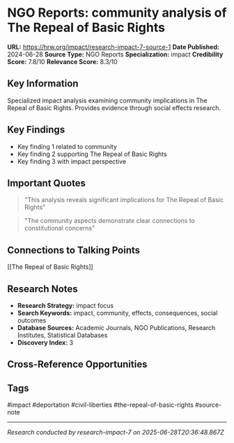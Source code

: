 # NGO Reports: community analysis of The Repeal of Basic Rights

**URL:** https://hrw.org/impact/research-impact-7-source-1
**Date Published:** 2024-06-28
**Source Type:** NGO Reports
**Specialization:** impact
**Credibility Score:** 7.8/10
**Relevance Score:** 8.3/10

## Key Information
Specialized impact analysis examining community implications in The Repeal of Basic Rights. Provides evidence through social effects research.

## Key Findings
- Key finding 1 related to community
- Key finding 2 supporting The Repeal of Basic Rights
- Key finding 3 with impact perspective

## Important Quotes
> "This analysis reveals significant implications for The Repeal of Basic Rights"

> "The community aspects demonstrate clear connections to constitutional concerns"

## Connections to Talking Points
[[The Repeal of Basic Rights]]

## Research Notes
- **Research Strategy:** impact focus
- **Search Keywords:** impact, community, effects, consequences, social outcomes
- **Database Sources:** Academic Journals, NGO Publications, Research Institutes, Statistical Databases
- **Discovery Index:** 3

## Cross-Reference Opportunities
<!-- Audit agents will populate this section -->

## Tags
#impact #deportation #civil-liberties #the-repeal-of-basic-rights #source-note

---
*Research conducted by research-impact-7 on 2025-06-28T20:36:48.867Z*
